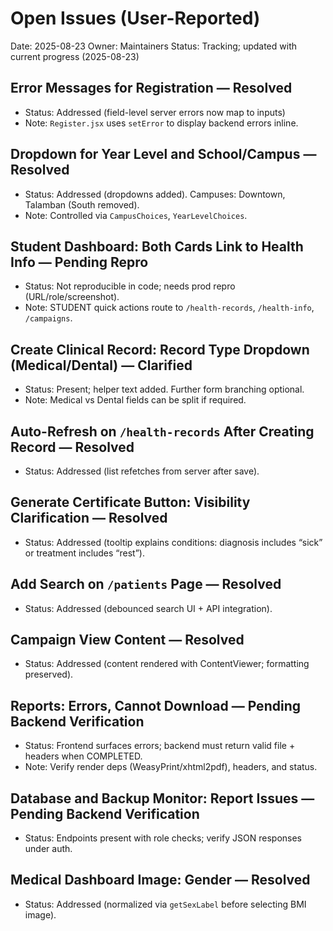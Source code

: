 # Open Issues (User-Reported)

Date: 2025-08-23
Owner: Maintainers
Status: Tracking; updated with current progress (2025-08-23)

## Error Messages for Registration — Resolved
- Status: Addressed (field-level server errors now map to inputs)
- Note: `Register.jsx` uses `setError` to display backend errors inline.

## Dropdown for Year Level and School/Campus — Resolved
- Status: Addressed (dropdowns added). Campuses: Downtown, Talamban (South removed).
- Note: Controlled via `CampusChoices`, `YearLevelChoices`.

## Student Dashboard: Both Cards Link to Health Info — Pending Repro
- Status: Not reproducible in code; needs prod repro (URL/role/screenshot).
- Note: STUDENT quick actions route to `/health-records`, `/health-info`, `/campaigns`.

## Create Clinical Record: Record Type Dropdown (Medical/Dental) — Clarified
- Status: Present; helper text added. Further form branching optional.
- Note: Medical vs Dental fields can be split if required.

## Auto-Refresh on `/health-records` After Creating Record — Resolved
- Status: Addressed (list refetches from server after save).

## Generate Certificate Button: Visibility Clarification — Resolved
- Status: Addressed (tooltip explains conditions: diagnosis includes “sick” or treatment includes “rest”).

## Add Search on `/patients` Page — Resolved
- Status: Addressed (debounced search UI + API integration).

## Campaign View Content — Resolved
- Status: Addressed (content rendered with ContentViewer; formatting preserved).

## Reports: Errors, Cannot Download — Pending Backend Verification
- Status: Frontend surfaces errors; backend must return valid file + headers when COMPLETED.
- Note: Verify render deps (WeasyPrint/xhtml2pdf), headers, and status.

## Database and Backup Monitor: Report Issues — Pending Backend Verification
- Status: Endpoints present with role checks; verify JSON responses under auth.

## Medical Dashboard Image: Gender — Resolved
- Status: Addressed (normalized via `getSexLabel` before selecting BMI image).

